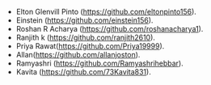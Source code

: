 - Elton Glenvill Pinto (https://github.com/eltonpinto156).
- Einstein (https://github.com/einstein156).
- Roshan R Acharya (https://github.com/roshanacharya1).
- Ranjith k (https://github.com/ranjith2610).
- Priya Rawat(https://github.com/Priya19999).
- Allan(https://github.com/allanjoston).
- Ramyashri (https://github.com/Ramyashrihebbar).
- Kavita (https://github.com/73Kavita831).
